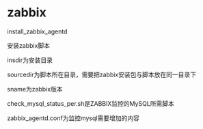 # zabbix
install_zabbix_agentd

安装zabbix脚本

insdir为安装目录

sourcedir为脚本所在目录，需要把zabbix安装包与脚本放在同一目录下

sname为zabbix版本

check_mysql_status_per.sh是ZABBIX监控的MySQL所需脚本

zabbix_agentd.conf为监控mysql需要增加的内容
